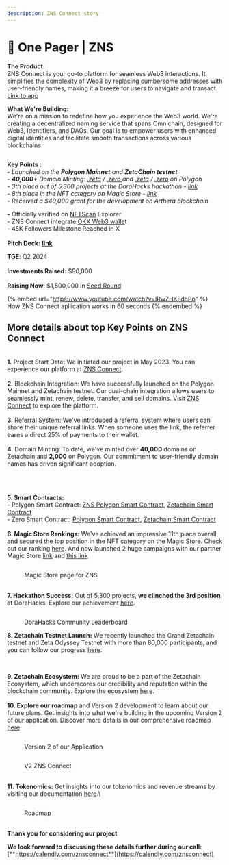 ```yaml
---
description: ZNS Connect story
---
```


# 👾 One Pager | ZNS

**The Product:**\
ZNS Connect is your go-to platform for seamless Web3 interactions. It simplifies the complexity of Web3 by replacing cumbersome addresses with user-friendly names, making it a breeze for users to navigate and transact.\
[Link to app](https://app.znsconnect.io/)

**What We're Building:**\
We're on a mission to redefine how you experience the Web3 world. We're creating a decentralized naming service that spans Omnichain, designed for Web3, Identifiers, and DAOs. Our goal is to empower users with enhanced digital identities and facilitate smooth transactions across various blockchains.



<figure><img src=".gitbook/assets/slide 7.png" alt=""><figcaption></figcaption></figure>

**Key Points :**\
\- _Launched on the **Polygon Mainnet** and **ZetaChain testnet**_\
_- **40,000+** Domain Minting:_ [_.zeta_](https://zetachain-athens-3.blockscout.com/token/0xe1e33AeaCdCC0526BeF6985155e8a108D83D1B61) _/_ [_.zero_ ](https://zetachain-athens-3.blockscout.com/token/0xc9AB3aAbfe5C56Fb9e9e63E7d199940588E55c24?tab=inventory)_and_ [_.zeta_](https://polygonscan.com/token/0x4D880B6ccc60AB31C20eec96be6b47BE4B28Bc2A) _/_ [_.zero_](https://polygonscan.com/token/0x2613702fa854dE61c67384C3b787D0795b4481a0) _on Polygon_\
_- 3th place out of 5,300 projects at the DoraHacks hackathon -_ [_link_](https://dorahacks.io/buidl) \
_- 8th place in the NFT category on Magic Store -_ [_link_ ](https://magic.store/app/zns-connect)\
_- Received a $40,000 grant for the development on Arthera blockchain_

**-** Officially verified on [NFTScan](https://polygon.nftscan.com/0x4d880b6ccc60ab31c20eec96be6b47be4b28bc2a) Explorer\
\- ZNS Connect integrate [OKX Web3 walle](https://medium.com/@okxweb3/access-zns-connect-using-the-okx-wallet-web-extension-f4e0116a27dd)t\
\- 45K Followers Milestone Reached in X\
\
**Pitch Deck:** [**link**](https://docs.znsconnect.io/pitch-deck)

**TGE**: Q2 2024\
\
**Investments Raised:** $90,000\
\
**Raising Now**: $1,500,000 in [Seed Round](https://docs.znsconnect.io/tokenomics-and-revenue-streams)&#x20;

{% embed url="https://www.youtube.com/watch?v=lRwZHKFdhPo" %}
How ZNS Connect  apllication works in 60 seconds&#x20;
{% endembed %}

## More details about top Key Points on ZNS Connect

\
**1.** Project Start Date: We initiated our project in May 2023. You can experience our platform at [ZNS Connect](https://app.znsconnect.io/).\
\
**2.** Blockchain Integration: We have successfully launched on the Polygon Mainnet and Zetachain testnet. Our dual-chain integration allows users to seamlessly mint, renew, delete, transfer, and sell domains. Visit [ZNS Connect](https://app.znsconnect.io/my-domains/2?tld=zeta) to explore the platform.\
\
**3.** Referral System: We've introduced a referral system where users can share their unique referral links. When someone uses the link, the referrer earns a direct 25% of payments to their wallet.\
\
**4**. Domain Minting: To date, we've minted over **40,000** domains on Zetachain and **2,000** on Polygon. Our commitment to user-friendly domain names has driven significant adoption.

<figure><img src=".gitbook/assets/slide 10 (1).png" alt=""><figcaption></figcaption></figure>

\
\
**5. Smart Contracts:**\
\- Polygon Smart Contract: [ZNS Polygon Smart Contract](https://polygonscan.com/token/0x4D880B6ccc60AB31C20eec96be6b47BE4B28Bc2A), [Zetachain Smart Contract](https://zetachain-athens-3.blockscout.com/token/0xe1e33AeaCdCC0526BeF6985155e8a108D83D1B61)\
\- Zero Smart Contract: [Polygon Smart Contract](https://polygonscan.com/token/0x2613702fa854dE61c67384C3b787D0795b4481a0), [Zetachain Smart Contract](https://zetachain-athens-3.blockscout.com/token/0xc9AB3aAbfe5C56Fb9e9e63E7d199940588E55c24)\
\
**6. Magic Store Rankings:** We've achieved an impressive 11th place overall and secured the top position in the NFT category on the Magic Store. Check out our ranking [here](https://magic.store/app/zns-connect). And now launched 2 huge campaigns with our partner Magic Store [link](technical-documentation/) and [this link](technical-documentation/)

<figure><img src=".gitbook/assets/Screenshot 2023-10-03 at 12.25.26.png" alt=""><figcaption><p>Magic Store page for ZNS</p></figcaption></figure>

\
**7. Hackathon Success:** Out of 5,300 projects, **we clinched the 3rd position** at DoraHacks. Explore our achievement [here](https://dorahacks.io/buidl).

<figure><img src=".gitbook/assets/Screenshot 2023-12-01 at 14.17.47.png" alt=""><figcaption><p>DoraHacks Community Leaderboard</p></figcaption></figure>

**8. Zetachain Testnet Launch:** We recently launched the Grand Zetachain testnet and Zeta Odyssey Testnet with more than 80,000 participants, and you can follow our progress [here](https://app.questn.com/event/814810039426527239).

<figure><img src=".gitbook/assets/Screenshot 2023-12-01 at 14.23.08.png" alt=""><figcaption></figcaption></figure>

\
**9. Zetachain Ecosystem:** We are proud to be a part of the Zetachain Ecosystem, which underscores our credibility and reputation within the blockchain community. Explore the ecosystem [here](https://www.zetachain.com/ecosystem).\
\
**10. Explore our roadmap** and Version 2 development to learn about our future plans. Get insights into what we're building in the upcoming Version 2 of our application. Discover more details in our comprehensive roadmap [here](https://docs.znsconnect.io/roadmap-and-future-development).

<figure><img src=".gitbook/assets/Group 8.png" alt=""><figcaption><p>Version 2 of our Application </p></figcaption></figure>

<figure><img src=".gitbook/assets/slide 5.png" alt=""><figcaption><p>V2 ZNS Connect </p></figcaption></figure>

\
**11. Tokenomics:** Get insights into our tokenomics and revenue streams by visiting our documentation [here](https://docs.znsconnect.io/tokenomics-and-revenue-streams).\


<figure><img src=".gitbook/assets/Roadmap ZNS.png" alt=""><figcaption><p>Roadmap</p></figcaption></figure>

\
**Thank you for considering our project**&#x20;

**We look forward to discussing these details further during our call:** [**https://calendly.com/znsconnect**](https://calendly.com/znsconnect)

